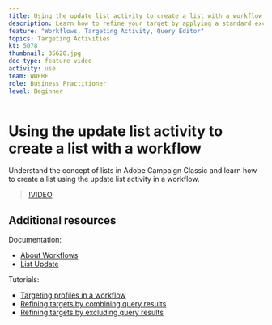 ```yaml
---
title: Using the update list activity to create a list with a workflow
description: Learn how to refine your target by applying a standard exclusion to a workflow. You will also learn how to create predefined filters and how to trouble shoot your workflow.
feature: "Workflows, Targeting Activity, Query Editor"
topics: Targeting Activities
kt: 5078
thumbnail: 35620.jpg
doc-type: feature video
activity: use
team: WWFRE
role: Business Practitioner
level: Beginner
---
```


# Using the update list activity to create a list with a workflow

Understand the concept of lists in Adobe Campaign Classic and learn how to create a list using the update list activity in a workflow.

>[!VIDEO](https://video.tv.adobe.com/v/35620?quality=12)

## Additional resources

Documentation:

* [About Workflows](https://docs.adobe.com/content/help/en/campaign-classic/using/automating-with-workflows/introduction/about-workflows.html)
* [List Update](https://docs.adobe.com/content/help/en/campaign-classic/using/automating-with-workflows/targeting-activities/list-update.html)

Tutorials:

* [Targeting profiles in a workflow](/help/getting-started/targeting-profiles-in-a-workflow.md)
* [Refining targets by combining query results](/help/automating-with-workflows/refining-targets-by-combining-query-results.md)
* [Refining targets by excluding query results](/help/automating-with-workflows/refining-targets-by-excluding-query-results.md)
